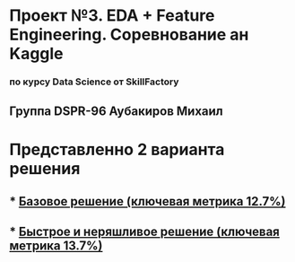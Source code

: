 # Проект №3. EDA + Feature Engineering. Соревнование ан Kaggle
### по курсу Data Science от SkillFactory
## Группа DSPR-96 Аубакиров Михаил

# Представленно 2 варианта решения
## * [Базовое решение (ключевая метрика 12.7%)](https://github.com/hoittoken/Python/blob/d51acb22511beab0c76604cc01b93f4e59ae8610/Py/project_3/project-3-eda-fe-aubakirov.ipynb)
## * [Быстрое и неряшливое решение (ключевая метрика 13.7%)](https://github.com/hoittoken/Python/blob/d51acb22511beab0c76604cc01b93f4e59ae8610/Py/project_3/project-3-a-fast-solution.ipynb)
